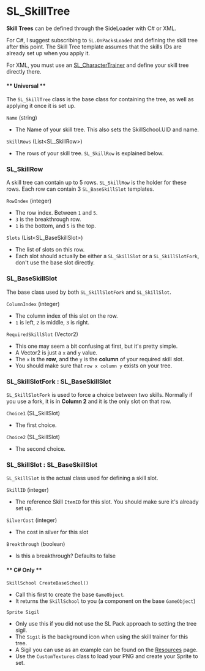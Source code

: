 # SL_SkillTree

<b>Skill Trees</b> can be defined through the SideLoader with C# or XML. 

For C#, I suggest subscribing to `SL.OnPacksLoaded` and defining the skill tree after this point. The Skill Tree template assumes that the skills IDs are already set up when you apply it.

For XML, you must use an [SL_CharacterTrainer](API/SL_Character) and define your skill tree directly there.

<!-- tabs:start -->
#### ** Universal **

The `SL_SkillTree` class is the base class for containing the tree, as well as applying it once it is set up.

`Name` (string)
* The Name of your skill tree. This also sets the SkillSchool.UID and name.

`SkillRows` (List<SL_SkillRow>)
* The rows of your skill tree. `SL_SkillRow` is explained below.

### SL_SkillRow
A skill tree can contain up to 5 rows. `SL_SkillRow` is the holder for these rows. Each row can contain 3 `SL_BaseSkillSlot` templates.

`RowIndex` (integer)
* The row index. Between `1` and `5`.
* `3` is the breakthrough row.
* `1` is the bottom, and `5` is the top.

`Slots` (List<SL_BaseSkillSlot>)
* The list of slots on this row.
* Each slot should actually be either a `SL_SkillSlot` or a `SL_SkillSlotFork`, don't use the base slot directly.

### SL_BaseSkillSlot
The base class used by both `SL_SkillSlotFork` and `SL_SkillSlot`.

`ColumnIndex` (integer)
* The column index of this slot on the row. 
* `1` is left, `2` is middle, `3` is right.

`RequiredSkillSlot` (Vector2)
* This one may seem a bit confusing at first, but it's pretty simple.
* A Vector2 is just a `x` and `y` value.
* The `x` is the <b>row</b>, and the `y` is the <b>column</b> of your required skill slot.
* You should make sure that `row x column y` exists on your tree.

### SL_SkillSlotFork : SL_BaseSkillSlot
`SL_SkillSlotFork` is used to force a choice between two skills. Normally if you use a fork, it is in <b>Column 2</b> and it is the only slot on that row.

`Choice1` (SL_SkillSlot)
* The first choice.

`Choice2` (SL_SkillSlot)
* The second choice.

### SL_SkillSlot : SL_BaseSkillSlot
`SL_SkillSlot` is the actual class used for defining a skill slot.

`SkillID` (integer)
* The reference Skill `ItemID` for this slot. You should make sure it's already set up.

`SilverCost` (integer)
* The cost in silver for this slot

`Breakthrough` (boolean)
* Is this a breakthrough? Defaults to false

#### ** C# Only **

`SkillSchool CreateBaseSchool()`
* Call this first to create the base `GameObject`. 
* It returns the `SkillSchool` to you (a component on the base `GameObject`)

`Sprite Sigil`
* Only use this if you did not use the SL Pack approach to setting the tree sigil.
* The `Sigil` is the background icon when using the skill trainer for this tree.
* A Sigil you can use as an example can be found on the [Resources](Main/Resources) page.
* Use the `CustomTextures` class to load your PNG and create your Sprite to set.

<!-- tabs:end -->